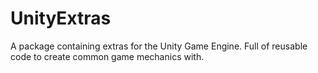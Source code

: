 # UnityExtras
A package containing extras for the Unity Game Engine. Full of reusable code to create common game mechanics with.

